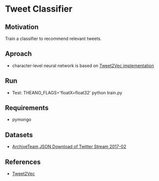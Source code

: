 # Tweet Classifier


## Motivation

Train a classifier to recommend relevant tweets.


## Aproach

* character-level neural network is based on [Tweet2Vec implementation](https://github.com/bdhingra/tweet2vec)


## Run

* Test: THEANO_FLAGS='floatX=float32' python train.py


## Requirements

* pymongo


## Datasets

* [ArchiveTeam JSON Download of Twitter Stream 2017-02](https://archive.org/details/archiveteam-twitter-stream-2017-02)

## References

* [Tweet2Vec](https://github.com/bdhingra/tweet2vec)
